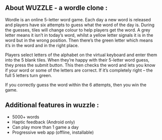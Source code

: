 ## About WUZZLE - a wordle clone :

Wordle is an online 5-letter word game. Each day a new word is released and players have six attempts to guess what the word of the day is. During the guesses, tiles will change colour to help players get the word. A grey letter means it isn’t in today’s word, whilst a yellow letter signals it is in the word but in the wrong position. Then there’s the green letter which means it’s in the word and in the right place.

Players select letters of the alphabet on the virtual keyboard and enter them into the 5 blank tiles. When they’re happy with their 5-letter word guess, they press the submit button. This then checks the word and lets you know if your word or some of the letters are correct. If it’s completely right – the full 5 letters turn green.

If you correctly guess the word within the 6 attempts, then you win the game.

## Additional features in wuzzle :

- 5000+ words
- Haptic feedback (Android only)
- Can play more than 1 game a day
- Progressive web app (offline, installable)
